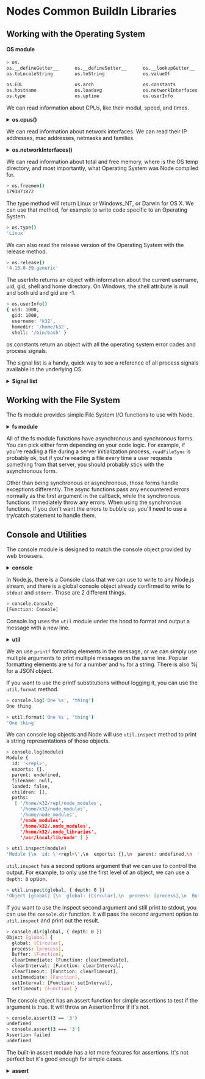 # Nodes Common BuildIn Libraries

## Working with the Operating System
#### OS module
```bash
> os.
os.__defineGetter__      os.__defineSetter__      os.__lookupGetter__      os.__lookupSetter__      os.__proto__             os.constructor           os.hasOwnProperty        os.isPrototypeOf         os.propertyIsEnumerable
os.toLocaleString        os.toString              os.valueOf               

os.EOL                   os.arch                  os.constants             os.cpus                  os.endianness            os.freemem               os.getNetworkInterfaces  os.getPriority           os.homedir
os.hostname              os.loadavg               os.networkInterfaces     os.platform              os.release               os.setPriority           os.tmpDir                os.tmpdir                os.totalmem
os.type                  os.uptime                os.userInfo
```

We can read information about CPUs, like their modul, speed, and times.

<details><summary><b>os.cpus()</b></summary>
<p>

```bash
> os.cpus()
[ { model: 'Intel(R) Core(TM) i7-6500U CPU @ 2.50GHz',
    speed: 500,
    times:
     { user: 23605300,
       nice: 3500,
       sys: 7957400,
       idle: 193333100,
       irq: 0 } },
  { model: 'Intel(R) Core(TM) i7-6500U CPU @ 2.50GHz',
    speed: 500,
    times:
     { user: 23271800,
       nice: 3000,
       sys: 7959700,
       idle: 193982800,
       irq: 0 } },
  { model: 'Intel(R) Core(TM) i7-6500U CPU @ 2.50GHz',
    speed: 500,
    times:
     { user: 22512400,
       nice: 4400,
       sys: 7887700,
       idle: 178769500,
       irq: 0 } },
  { model: 'Intel(R) Core(TM) i7-6500U CPU @ 2.50GHz',
    speed: 500,
    times:
     { user: 23186300,
       nice: 3400,
       sys: 8259600,
       idle: 184621400,
       irq: 0 } } ]
```
</p>
</details>

We can read information about network interfaces. We can read their IP addresses, mac addresses, netmasks and families.

<details><summary><b>os.networkInterfaces()</b></summary>
<p>

```bash
> os.networkInterfaces()
{ lo:
   [ { address: '127.0.0.1',
       netmask: '255.0.0.0',
       family: 'IPv4',
       mac: '00:00:00:00:00:00',
       internal: true,
       cidr: '127.0.0.1/8' },
     { address: '::1',
       netmask: 'ffff:ffff:ffff:ffff:ffff:ffff:ffff:ffff',
       family: 'IPv6',
       mac: '00:00:00:00:00:00',
       scopeid: 0,
       internal: true,
       cidr: '::1/128' } ],
  wlp2s0:
   [ { address: '192.168.31.139',
       netmask: '255.255.255.0',
       family: 'IPv4',
       mac: '68:07:15:c0:ca:ba',
       internal: false,
       cidr: '192.168.31.139/24' },
     { address: 'fe80::6a97:7d4b:a217:719f',
       netmask: 'ffff:ffff:ffff:ffff::',
       family: 'IPv6',
       mac: '68:07:15:c0:ca:ba',
       scopeid: 3,
       internal: false,
       cidr: 'fe80::6a97:7d4b:a217:719f/64' } ] }
```
</p>
</details>

We can read information about total and free memory, where is the OS temp directory, and most importantly, what Operating System was Node compiled for.
```bash
> os.freemem()
1793871872
```

The type method will return Linux or Windows_NT, or Darwin for OS X. We can use that method, for example to write code specific to an Operating System.
```bash
> os.type()
'Linux'
```

We can also read the release version of the Operating System with the release method.
```bash
> os.release()
'4.15.0-39-generic'
```

The userInfo returns an object with information about the current username, uid, gid, shell and home directory. On Windows, the shell attribute is null and both uid and gid are -1.

```bash
> os.userInfo()
{ uid: 1000,
  gid: 1000,
  username: 'k32',
  homedir: '/home/k32',
  shell: '/bin/bash' }
```

os.constants return an object with all the operating system error codes and process signals.

The signal list is a handy, quick way to see a reference of all process signals available in the underlying OS.
<details><summary><b>Signal list</b></summary>
<p>

```bash
> os.constants.signals
{ SIGHUP: 1,
  SIGINT: 2,
  SIGQUIT: 3,
  SIGILL: 4,
  SIGTRAP: 5,
  SIGABRT: 6,
  SIGIOT: 6,
  SIGBUS: 7,
  SIGFPE: 8,
  SIGKILL: 9,
  SIGUSR1: 10,
  SIGSEGV: 11,
  SIGUSR2: 12,
  SIGPIPE: 13,
  SIGALRM: 14,
  SIGTERM: 15,
  SIGCHLD: 17,
  SIGSTKFLT: 16,
  SIGCONT: 18,
  SIGSTOP: 19,
  SIGTSTP: 20,
  SIGTTIN: 21,
  SIGTTOU: 22,
  SIGURG: 23,
  SIGXCPU: 24,
  SIGXFSZ: 25,
  SIGVTALRM: 26,
  SIGPROF: 27,
  SIGWINCH: 28,
  SIGIO: 29,
  SIGPOLL: 29,
  SIGPWR: 30,
  SIGSYS: 31,
  SIGUNUSED: 31 }
```

</p>
</details>

## Working with the File System
The fs module provides simple File System I/O functions to use with Node.

<details>
<summary><b>fs module</b></summary>
<p>

```bash
> fs.
fs.__defineGetter__      fs.__defineSetter__      fs.__lookupGetter__      fs.__lookupSetter__      fs.__proto__             fs.constructor           fs.hasOwnProperty        fs.isPrototypeOf         fs.propertyIsEnumerable
fs.toLocaleString        fs.toString              fs.valueOf               

fs.Dirent                fs.F_OK                  fs.FileReadStream        fs.FileWriteStream       fs.R_OK                  fs.ReadStream            fs.Stats                 fs.SyncWriteStream       fs.W_OK
fs.WriteStream           fs.X_OK                  fs._toUnixTimestamp      fs.access                fs.accessSync            fs.appendFile            fs.appendFileSync        fs.chmod                 fs.chmodSync
fs.chown                 fs.chownSync             fs.close                 fs.closeSync             fs.constants             fs.copyFile              fs.copyFileSync          fs.createReadStream      fs.createWriteStream
fs.exists                fs.existsSync            fs.fchmod                fs.fchmodSync            fs.fchown                fs.fchownSync            fs.fdatasync             fs.fdatasyncSync         fs.fstat
fs.fstatSync             fs.fsync                 fs.fsyncSync             fs.ftruncate             fs.ftruncateSync         fs.futimes               fs.futimesSync           fs.lchmod                fs.lchmodSync
fs.lchown                fs.lchownSync            fs.link                  fs.linkSync              fs.lstat                 fs.lstatSync             fs.mkdir                 fs.mkdirSync             fs.mkdtemp
fs.mkdtempSync           fs.open                  fs.openSync              fs.promises              fs.read                  fs.readFile              fs.readFileSync          fs.readSync              fs.readdir
fs.readdirSync           fs.readlink              fs.readlinkSync          fs.realpath              fs.realpathSync          fs.rename                fs.renameSync            fs.rmdir                 fs.rmdirSync
fs.stat                  fs.statSync              fs.symlink               fs.symlinkSync           fs.truncate              fs.truncateSync          fs.unlink                fs.unlinkSync            fs.unwatchFile
fs.utimes                fs.utimesSync            fs.watch                 fs.watchFile             fs.write                 fs.writeFile             fs.writeFileSync         fs.writeSync
```

</p>
</details>

All of the fs module functions have asynchronous and synchronous forms. You can pick either form depending on your code logic.
For example, if you're reading a file during a server initialization process, `readFileSync` is probably ok, but if you're reading a file every time a user requests something from that server, you should probably stick with the asynchronous form.

Other than being synchronous or asynchronous, those forms handle exceptions differently. The async functions pass any encountered errors normally as the first argument in the callback, while the synchronous functions immediately throw any errors.
When using the synchronous functions, if you don't want the errors to bubble up, you'll need to use a try/catch statement to handle them.

## Console and Utilities
The console module is designed to match the console object provided by web browsers.

<details>
  <summary><b>console</b></summary>

  <p>
  
```bash
> console
Console {
  log: [Function: bound consoleCall],
  debug: [Function: bound consoleCall],
  info: [Function: bound consoleCall], ## <-- is just an alias to `console.log`
  dirxml: [Function: bound consoleCall],
  warn: [Function: bound consoleCall], ## <-- is an alias for `console.error`
  error: [Function: bound consoleCall], ## <-- behaves exactly like console.log, but writes to `stderr` instead of `stdout`...
  dir: [Function: bound consoleCall],
  =======================================|
  time: [Function: bound consoleCall],   |
  timeEnd: [Function: bound consoleCall],|
  ======================================== ## <-- to start and stop timers and report the duration of an operation.
  timeLog: [Function: bound timeLog],
  trace: [Function: bound consoleCall], ## <-- behaves jsut like `console.error`, but it also prints the call stack at the point where it is placed, which is handy when debugging problems.
  assert: [Function: bound consoleCall],
  clear: [Function: bound consoleCall],
  count: [Function: bound consoleCall],
  countReset: [Function: bound consoleCall],
  group: [Function: bound consoleCall],
  groupCollapsed: [Function: bound consoleCall],
  groupEnd: [Function: bound consoleCall],
  table: [Function: bound consoleCall],
  Console: [Function: Console],
  markTimeline: [Function: markTimeline],
  profile: [Function: profile],
  profileEnd: [Function: profileEnd],
  timeline: [Function: timeline],
  timelineEnd: [Function: timelineEnd],
  timeStamp: [Function: timeStamp],
  context: [Function: context],
  [Symbol(counts)]: Map {},
  [Symbol(kColorMode)]: 'auto' }
```  

  </p>
</details>

In Node.js, there is a Console class that we can use to write to any Node.js stream, and there is a global console object already confirmed to write to `stdout` and `stderr`. Those are 2 different things.
```bash
> console.Console
[Function: Console]
```

Console.log uses the `util` module under the hood to format and output a message with a new line.

<details>
  <summary><b>util</b></Summary>
  <p>
  
```bash
> util.
util.__defineGetter__        util.__defineSetter__        util.__lookupGetter__        util.__lookupSetter__        util.__proto__               util.constructor             util.hasOwnProperty          util.isPrototypeOf
util.propertyIsEnumerable    util.toLocaleString          util.toString                util.valueOf                 

util.TextDecoder             util.TextEncoder             util._errnoException         util._exceptionWithHostPort  util._extend                 util.callbackify             util.debug                   util.debuglog
util.deprecate               util.error                   util.format                  util.formatWithOptions       util.getSystemErrorName      util.inherits                util.inspect                 util.isArray
util.isBoolean               util.isBuffer                util.isDate                  util.isDeepStrictEqual       util.isError                 util.isFunction              util.isNull                  util.isNullOrUndefined
util.isNumber                util.isObject                util.isPrimitive             util.isRegExp                util.isString                util.isSymbol                util.isUndefined             util.log
util.print                   util.promisify               util.puts                    util.types
```

  </p>
</details>

We an use `printf` formating elements in the message, or we can simply use multiple arguments to print multiple messages on the same line.
Popular formatting elements are `%d` for a number and `%s` for a string.
There is also %j for a JSON object.

If you want to use the printf substitutions without logging it, you can use the `util.format` method. 
```bash
> console.log('One %s', 'thing')
One thing

> util.format('One %s', 'thing')
'One thing'
```

We can console log objects and Node will use `util.inspect` method to print a string representations of those objects.
```bash
> console.log(module)
Module {
  id: '<repl>',
  exports: {},
  parent: undefined,
  filename: null,
  loaded: false,
  children: [],
  paths:
   [ '/home/k32/repl/node_modules',
     '/home/k32/node_modules',
     '/home/node_modules',
     '/node_modules',
     '/home/k32/.node_modules',
     '/home/k32/.node_libraries',
     '/usr/local/lib/node' ] }

> util.inspect(module)
'Module {\n  id: \'<repl>\',\n  exports: {},\n  parent: undefined,\n  filename: null,\n  loaded: false,\n  children: [],\n  paths:\n   [ \'/home/k32/repl/node_modules\',\n     \'/home/k32/node_modules\',\n     \'/home/node_modules\',\n     \'/node_modules\',\n     \'/home/k32/.node_modules\',\n     \'/home/k32/.node_libraries\',\n     \'/usr/local/lib/node\' ] }'
```

`util.inspect` has a second options argument that we can use to control the output.
For example, to only use the first level of an object, we can use a `depth: 0` option.
```bash
> util.inspect(global, { depth: 0 })
'Object [global] {\n  global: [Circular],\n  process: [process],\n  Buffer: [Function],\n  clearImmediate: [Function: clearImmediate],\n  clearInterval: [Function: clearInterval],\n  clearTimeout: [Function: clearTimeout],\n  setImmediate: [Function],\n  setInterval: [Function: setInterval],\n  setTimeout: [Function] }'
```

If you want to use the inspect second argument and still print to stdout, you can use the `console.dir` function. It will pass the second argument option to `util.inspect` and print out the result.
```bash
> console.dir(global, { depth: 0 })
Object [global] {
  global: [Circular],
  process: [process],
  Buffer: [Function],
  clearImmediate: [Function: clearImmediate],
  clearInterval: [Function: clearInterval],
  clearTimeout: [Function: clearTimeout],
  setImmediate: [Function],
  setInterval: [Function: setInterval],
  setTimeout: [Function] }
```

The console object has an assert function for simple assertions to test if the argument is true. It will throw an AssertionError if it's not.
```bash
> console.assert(3 == '3')
undefined
> console.assert(3 === '3')
Assertion failed
undefined
```

The built-in assert module has a lot more features for assertions. It's not perfect but it's good enough for simple cases.

<details>
  <summary><b>assert</b></summary>
  <p>
  
  ```bash
  > assert
{ [Function: ok]
  fail: [Function: fail],
  AssertionError: [Function: AssertionError],
  ok: [Circular],
  equal: [Function: equal],
  notEqual: [Function: notEqual],
  deepEqual: [Function: deepEqual],
  notDeepEqual: [Function: notDeepEqual],
  deepStrictEqual: [Function: deepStrictEqual],
  notDeepStrictEqual: [Function: notDeepStrictEqual],
  strictEqual: [Function: strictEqual],
  notStrictEqual: [Function: notStrictEqual],
  throws: [Function: throws],
  rejects: [AsyncFunction: rejects],
  doesNotThrow: [Function: doesNotThrow],
  doesNotReject: [AsyncFunction: doesNotReject],
  ifError: [Function: ifError],
  strict:
   { [Function: strict]
     fail: [Function: fail],
     AssertionError: [Function: AssertionError],
     ok: [Circular],
     equal: [Function: strictEqual],
     notEqual: [Function: notStrictEqual],
     deepEqual: [Function: deepStrictEqual],
     notDeepEqual: [Function: notDeepStrictEqual],
     deepStrictEqual: [Function: deepStrictEqual],
     notDeepStrictEqual: [Function: notDeepStrictEqual],
     strictEqual: [Function: strictEqual],
     notStrictEqual: [Function: notStrictEqual],
     throws: [Function: throws],
     rejects: [AsyncFunction: rejects],
     doesNotThrow: [Function: doesNotThrow],
     doesNotReject: [AsyncFunction: doesNotReject],
     ifError: [Function: ifError],
     strict: [Circular] } }
  ```
  </p>
</details>